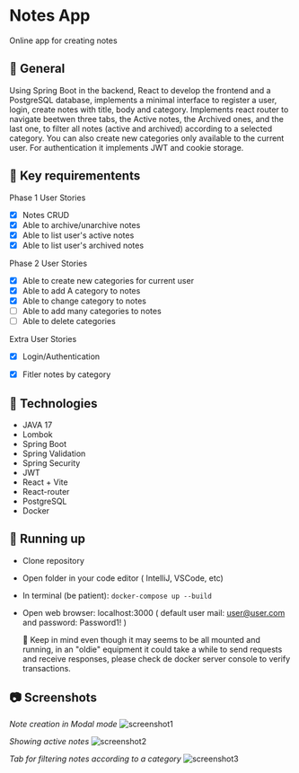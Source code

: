 # Notes App
Online app for creating notes 

## 🎇 General

Using Spring Boot in the backend, React to develop the frontend and a PostgreSQL database, implements a minimal interface to register a user, login, create notes with title, body and category. Implements react router to navigate beetwen three tabs, the Active notes, the Archived ones, and the last one, to filter all notes (active and archived) according to a selected category. You can also create new categories only available to the current user.
For authentication it implements JWT and cookie storage.

## 🎯 Key requirementents
Phase 1
User Stories
 - [x] Notes CRUD
 - [x] Able to archive/unarchive notes
 - [x] Able to list user's active notes
 - [x] Able to list user's archived notes

Phase 2
User Stories
 - [x] Able to create new categories for current user
 - [x] Able to add A category to notes
 - [x] Able to change category to notes
 - [ ] Able to add many categories to notes
 - [ ] Able to delete categories

Extra
User Stories
 - [x] Login/Authentication
 - [x] Fitler notes by category

 
## 🔎 Technologies
- JAVA 17
- Lombok
- Spring Boot
- Spring Validation
- Spring Security
- JWT
- React + Vite
- React-router
- PostgreSQL
- Docker


## 🔩 Running up
 - Clone repository
 - Open folder in your code editor ( IntelliJ, VSCode, etc)
 - In terminal (be patient):
    ``` docker-compose up --build ```
 - Open web browser: localhost:3000  ( default user mail: user@user.com  and password: Password1! )

   🙏 Keep in mind even though it may seems to be all mounted and running, in an "oldie" equipment it could take a while to send requests and receive responses, please check de docker server console to verify transactions.

## 📷 Screenshots

*Note creation in Modal mode* 
![screenshot1](https://github.com/user-attachments/assets/0701258f-b572-43d3-8051-e5424747c50a)

*Showing active notes* 
![screenshot2](https://github.com/user-attachments/assets/c076e1eb-7bda-461c-9bb3-b781ca250c82)

*Tab for filtering notes according to a category* 
![screenshot3](https://github.com/user-attachments/assets/c5884a66-2ed5-42d1-9f89-ec8366d335cc)


 
 
